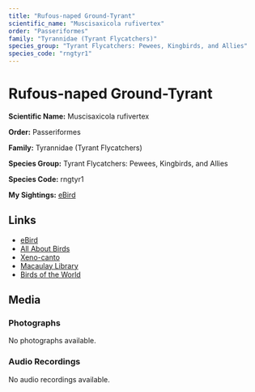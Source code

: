 ```yaml
---
title: "Rufous-naped Ground-Tyrant"
scientific_name: "Muscisaxicola rufivertex"
order: "Passeriformes"
family: "Tyrannidae (Tyrant Flycatchers)"
species_group: "Tyrant Flycatchers: Pewees, Kingbirds, and Allies"
species_code: "rngtyr1"
---
```


# Rufous-naped Ground-Tyrant

**Scientific Name:** Muscisaxicola rufivertex

**Order:** Passeriformes

**Family:** Tyrannidae (Tyrant Flycatchers)

**Species Group:** Tyrant Flycatchers: Pewees, Kingbirds, and Allies

**Species Code:** rngtyr1

**My Sightings:** [eBird](https://ebird.org/lifelist?r=world&time=life&spp=rngtyr1)

## Links
* [eBird](https://ebird.org/species/rngtyr1) 
* [All About Birds](https://www.allaboutbirds.org/guide/rngtyr1) 
* [Xeno-canto](https://www.xeno-canto.org/species/muscisaxicola-rufivertex) 
* [Macaulay Library](https://search.macaulaylibrary.org/catalog?taxonCode=rngtyr1&sort=rating_rank_desc)
* [Birds of the World](https://birdsoftheworld.org/bow/species/rngtyr1)

## Media
### Photographs
No photographs available.

### Audio Recordings
No audio recordings available.
